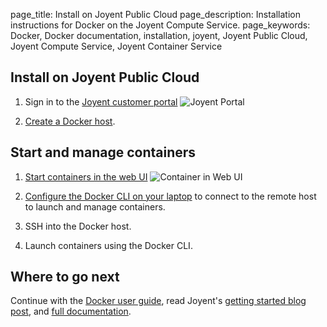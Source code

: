 page_title: Install on Joyent Public Cloud
page_description: Installation instructions for Docker on the Joyent Compute Service.
page_keywords: Docker, Docker documentation, installation, joyent, Joyent Public Cloud, Joyent Compute Service, Joyent Container Service

## Install on Joyent Public Cloud

1. Sign in to the [Joyent customer portal](https://my.joyent.com/) ![Joyent Portal](https://docs.joyent.com/content/10-jpc/01-managing-docker-containers/10-creating-a-docker-host/image17.png)

2. [Create a Docker host](https://docs.joyent.com/jpc/managing-docker-containers/creating-a-docker-host).

## Start and manage containers

1. [Start containers in the web UI](https://docs.joyent.com/jpc/managing-docker-containers/starting-a-container) ![Container in Web UI](https://docs.joyent.com/content/10-jpc/01-managing-docker-containers/10-creating-a-docker-host/image04.png)

2. [Configure the Docker CLI on your laptop](https://docs.joyent.com/jpc/managing-docker-containers/access-your-jpc-docker-hosts-from-the-docker-cli) to connect to the remote host to launch and manage containers.

3. SSH into the Docker host.

4. Launch containers using the Docker CLI.

## Where to go next

Continue with the [Docker user guide](/userguide/), read Joyent's [getting started blog post](https://www.joyent.com/blog/first-steps-with-joyents-container-service), and [full documentation](https://docs.joyent.com/jpc/managing-docker-containers).
